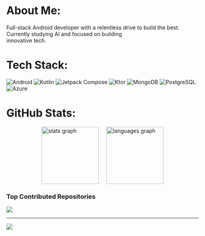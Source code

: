 # About Me:
Full-stack Android developer with a relentless drive to build the best. Currently studying AI and focused on building   
innovative tech.



# Tech Stack:
![Android](https://img.shields.io/badge/Android-2DBF6C?style=for-the-badge&logo=Android&logoColor=white)
![Kotlin](https://img.shields.io/badge/kotlin-%237F52FF.svg?style=for-the-badge&logo=kotlin&logoColor=white)
![Jetpack Compose](https://img.shields.io/badge/Jetpack%20Compose-4285F4?style=for-the-badge&logo=jetpackcompose&logoColor=white)
![Ktor](https://img.shields.io/badge/Ktor-BF360C?style=for-the-badge&logo=kotlin&logoColor=white)
![MongoDB](https://img.shields.io/badge/MongoDB-47A248?style=for-the-badge&logo=mongodb&logoColor=white)
![PostgreSQL](https://img.shields.io/badge/PostgreSQL-4169E1?style=for-the-badge&logo=postgresql&logoColor=white)
![Azure](https://img.shields.io/badge/Azure-0089D6?style=for-the-badge&logo=microsoftazure&logoColor=white)


# GitHub Stats:
<div style="display: flex; justify-content: center; gap: 20px;">
  <img src="https://github-readme-stats.vercel.app/api?username=amz202&hide_title=false&hide_rank=true&show_icons=true&include_all_commits=true&count_private=true&disable_animations=false&theme=blue_navy&locale=en&hide_border=true&order=1" height="150" alt="stats graph" />
  <img src="https://github-readme-stats.vercel.app/api/top-langs?username=amz202&locale=en&hide_title=false&layout=compact&card_width=320&langs_count=5&theme=blue_navy&hide_border=true&order=2" height="150" alt="languages graph" />
</div>


###

### Top Contributed Repositories
![](https://github-contributor-stats.vercel.app/api?username=amz202&limit=5&theme=nightowl&combine_all_yearly_contributions=true&hide_border=true)


---
[![](https://visitcount.itsvg.in/api?id=amz202&icon=0&color=1)](https://visitcount.itsvg.in)

